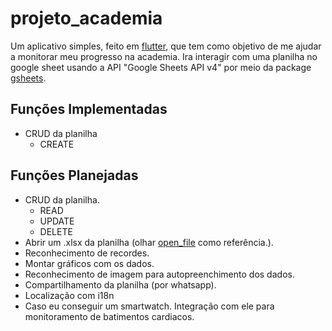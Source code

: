 # projeto_academia

Um aplicativo simples, feito em [flutter](https://flutter.dev/), que tem como objetivo de me ajudar a monitorar meu progresso na academia. Ira interagir com uma planilha no google sheet usando a API "Google Sheets API v4" por meio da package [gsheets](https://pub.dev/packages/gsheets).

## Funções Implementadas
 - CRUD da planilha
   - CREATE

## Funções Planejadas
- CRUD da planilha.
  - READ
  - UPDATE
  - DELETE
- Abrir um .xlsx da planilha (olhar [open_file](https://pub.dev/packages/open_file) como referência.). 
- Reconhecimento de recordes.
- Montar gráficos com os dados.
- Reconhecimento de imagem para autopreenchimento dos dados.
- Compartilhamento da planilha (por whatsapp).
- Localização com i18n
- Caso eu conseguir um smartwatch. Integração com ele para monitoramento de batimentos cardiacos.
